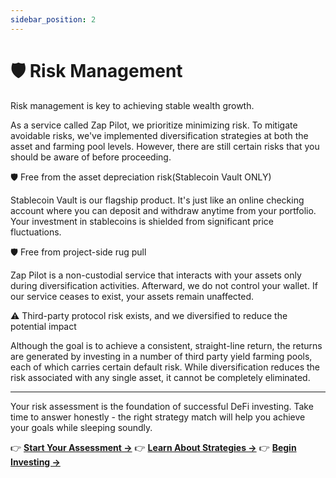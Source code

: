 ```yaml
---
sidebar_position: 2
---
```


# 🛡️ Risk Management

Risk management is key to achieving stable wealth growth.

As a service called Zap Pilot, we prioritize minimizing risk. To mitigate avoidable risks, we've
implemented diversification strategies at both the asset and farming pool levels. However, there are
still certain risks that you should be aware of before proceeding.

🛡️ Free from the asset depreciation risk(Stablecoin Vault ONLY)

Stablecoin Vault is our flagship product. It's just like an online checking account where you can
deposit and withdraw anytime from your portfolio. Your investment in stablecoins is shielded from
significant price fluctuations.

🛡️ Free from project-side rug pull

Zap Pilot is a non-custodial service that interacts with your assets only during diversification
activities. Afterward, we do not control your wallet. If our service ceases to exist, your assets
remain unaffected.

⚠️ Third-party protocol risk exists, and we diversified to reduce the potential impact

Although the goal is to achieve a consistent, straight-line return, the returns are generated by
investing in a number of third party yield farming pools, each of which carries certain default
risk. While diversification reduces the risk associated with any single asset, it cannot be
completely eliminated.

---

Your risk assessment is the foundation of successful DeFi investing. Take time to answer honestly -
the right strategy match will help you achieve your goals while sleeping soundly.

👉 **[Start Your Assessment →](https://app.zap-pilot.com/risk-assessment)** 👉
**[Learn About Strategies →](../strategies)** 👉 **[Begin Investing →](./)**
